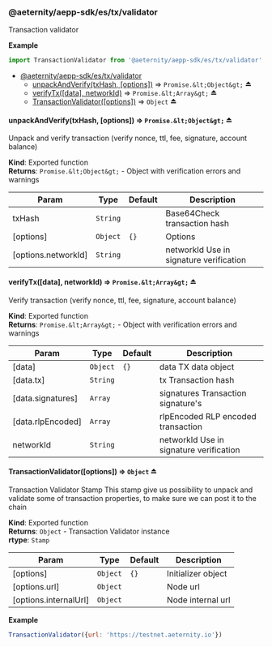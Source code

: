 <a id="module_@aeternity/aepp-sdk/es/tx/validator"></a>

### @aeternity/aepp-sdk/es/tx/validator
Transaction validator

**Example**  
```js
import TransactionValidator from '@aeternity/aepp-sdk/es/tx/validator'
```

* [@aeternity/aepp-sdk/es/tx/validator](#module_@aeternity/aepp-sdk/es/tx/validator)
    * [unpackAndVerify(txHash, [options])](#exp_module_@aeternity/aepp-sdk/es/tx/validator--unpackAndVerify) ⇒ `Promise.&lt;Object&gt;` ⏏
    * [verifyTx([data], networkId)](#exp_module_@aeternity/aepp-sdk/es/tx/validator--verifyTx) ⇒ `Promise.&lt;Array&gt;` ⏏
    * [TransactionValidator([options])](#exp_module_@aeternity/aepp-sdk/es/tx/validator--TransactionValidator) ⇒ `Object` ⏏

<a id="exp_module_@aeternity/aepp-sdk/es/tx/validator--unpackAndVerify"></a>

#### unpackAndVerify(txHash, [options]) ⇒ `Promise.&lt;Object&gt;` ⏏
Unpack and verify transaction (verify nonce, ttl, fee, signature, account balance)

**Kind**: Exported function  
**Returns**: `Promise.&lt;Object&gt;` - Object with verification errors and warnings  

| Param | Type | Default | Description |
| --- | --- | --- | --- |
| txHash | `String` |  | Base64Check transaction hash |
| [options] | `Object` | <code>{}</code> | Options |
| [options.networkId] | `String` |  | networkId Use in signature verification |

<a id="exp_module_@aeternity/aepp-sdk/es/tx/validator--verifyTx"></a>

#### verifyTx([data], networkId) ⇒ `Promise.&lt;Array&gt;` ⏏
Verify transaction (verify nonce, ttl, fee, signature, account balance)

**Kind**: Exported function  
**Returns**: `Promise.&lt;Array&gt;` - Object with verification errors and warnings  

| Param | Type | Default | Description |
| --- | --- | --- | --- |
| [data] | `Object` | <code>{}</code> | data TX data object |
| [data.tx] | `String` |  | tx Transaction hash |
| [data.signatures] | `Array` |  | signatures Transaction signature's |
| [data.rlpEncoded] | `Array` |  | rlpEncoded RLP encoded transaction |
| networkId | `String` |  | networkId Use in signature verification |

<a id="exp_module_@aeternity/aepp-sdk/es/tx/validator--TransactionValidator"></a>

#### TransactionValidator([options]) ⇒ `Object` ⏏
Transaction Validator Stamp
This stamp give us possibility to unpack and validate some of transaction properties,
to make sure we can post it to the chain

**Kind**: Exported function  
**Returns**: `Object` - Transaction Validator instance  
**rtype**: `Stamp`

| Param | Type | Default | Description |
| --- | --- | --- | --- |
| [options] | `Object` | <code>{}</code> | Initializer object |
| [options.url] | `Object` |  | Node url |
| [options.internalUrl] | `Object` |  | Node internal url |

**Example**  
```js
TransactionValidator({url: 'https://testnet.aeternity.io'})
```
